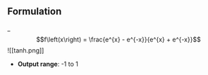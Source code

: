 


## Formulation

_$$f\left(x\right) = \frac{e^{x} - e^{-x}}{e^{x} + e^{-x}}$$
![[tanh.png]]

- **Output range**: -1 to 1


